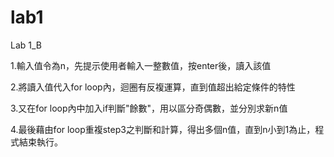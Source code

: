 # lab1
Lab 1_B

1.輸入值令為n，先提示使用者輸入一整數值，按enter後，讀入該值

2.將讀入值代入for loop內，迴圈有反複運算，直到值超出給定條件的特性

3.又在for loop內中加入if判斷"餘數"，用以區分奇偶數，並分別求新n值

4.最後藉由for loop重複step3之判斷和計算，得出多個n值，直到n小到1為止，程式結束執行。
